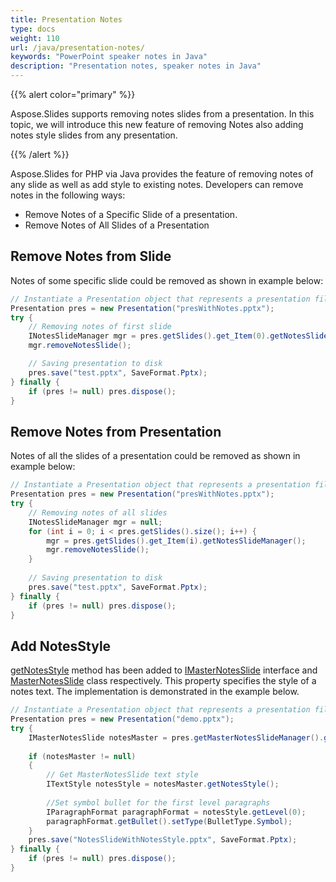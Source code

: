 ```yaml
---
title: Presentation Notes
type: docs
weight: 110
url: /java/presentation-notes/
keywords: "PowerPoint speaker notes in Java"
description: "Presentation notes, speaker notes in Java"
---
```



{{% alert color="primary" %}} 

Aspose.Slides supports removing notes slides from a presentation. In this topic, we will introduce this new feature of removing Notes also adding notes style slides from any presentation. 

{{% /alert %}} 

Aspose.Slides for PHP via Java provides the feature of removing notes of any slide as well as add style to existing notes. Developers can remove notes in the following ways:

* Remove Notes of a Specific Slide of a presentation.
* Remove Notes of All Slides of a Presentation


## **Remove Notes from Slide**
Notes of some specific slide could be removed as shown in example below:

```java
// Instantiate a Presentation object that represents a presentation file
Presentation pres = new Presentation("presWithNotes.pptx");
try {
    // Removing notes of first slide
    INotesSlideManager mgr = pres.getSlides().get_Item(0).getNotesSlideManager();
    mgr.removeNotesSlide();

    // Saving presentation to disk
    pres.save("test.pptx", SaveFormat.Pptx);
} finally {
    if (pres != null) pres.dispose();
}
```

## **Remove Notes from Presentation**
Notes of all the slides of a presentation could be removed as shown in example below:

```java
// Instantiate a Presentation object that represents a presentation file
Presentation pres = new Presentation("presWithNotes.pptx");
try {
    // Removing notes of all slides
    INotesSlideManager mgr = null;
    for (int i = 0; i < pres.getSlides().size(); i++) {
        mgr = pres.getSlides().get_Item(i).getNotesSlideManager();
        mgr.removeNotesSlide();
    }
    
    // Saving presentation to disk
    pres.save("test.pptx", SaveFormat.Pptx);
} finally {
    if (pres != null) pres.dispose();
}
```

## **Add NotesStyle**
[getNotesStyle](https://reference.aspose.com/slides/php-java/com.aspose.slides/IMasterNotesSlide#getNotesStyle--) method has been added to [IMasterNotesSlide](https://reference.aspose.com/slides/php-java/com.aspose.slides/IMasterNotesSlide) interface and [MasterNotesSlide](https://reference.aspose.com/slides/php-java/com.aspose.slides/MasterNotesSlide) class respectively. This property specifies the style of a notes text. The implementation is demonstrated in the example below.

```java
// Instantiate a Presentation object that represents a presentation file
Presentation pres = new Presentation("demo.pptx");
try {
    IMasterNotesSlide notesMaster = pres.getMasterNotesSlideManager().getMasterNotesSlide();
    
    if (notesMaster != null)
    {
        // Get MasterNotesSlide text style
        ITextStyle notesStyle = notesMaster.getNotesStyle();
    
        //Set symbol bullet for the first level paragraphs
        IParagraphFormat paragraphFormat = notesStyle.getLevel(0);
        paragraphFormat.getBullet().setType(BulletType.Symbol);
    }
    pres.save("NotesSlideWithNotesStyle.pptx", SaveFormat.Pptx);
} finally {
    if (pres != null) pres.dispose();
}
```